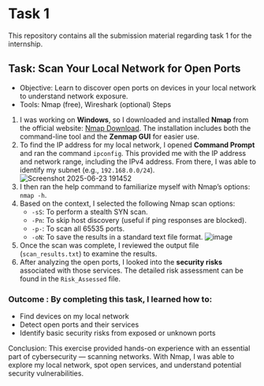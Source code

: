 # Task 1 
This repository contains all the submission material regarding task 1 for the internship.

## Task: Scan Your Local Network for Open Ports
- Objective: Learn to discover open ports on devices in your local network to understand network exposure.
- Tools: Nmap (free), Wireshark (optional)
Steps
1. I was working on **Windows**, so I downloaded and installed **Nmap** from the official website: [Nmap Download](https://nmap.org/download.html). The installation includes both the command-line tool and the **Zenmap GUI** for easier use.
2. To find the IP address for my local network, I opened **Command Prompt** and ran the command `ipconfig`. This provided me with the IP address and network range, including the IPv4 address. From there, I was able to identify my subnet (e.g., `192.168.0.0/24`).
![Screenshot 2025-06-23 191452](https://github.com/user-attachments/assets/5ece2fee-1e98-4d02-90c8-c095a7ae1040)
3. I then ran the help command to familiarize myself with Nmap’s options: `nmap -h`.
4. Based on the context, I selected the following Nmap scan options:
   * `-sS`: To perform a stealth SYN scan.
   * `-Pn`: To skip host discovery (useful if ping responses are blocked).
   * `-p-`: To scan all 65535 ports.
   * `-oN`: To save the results in a standard text file format.
   ![image](https://github.com/user-attachments/assets/4c045b55-a284-4219-8f9e-e3797e97ba4e)
 5. Once the scan was complete, I reviewed the output file (`scan_results.txt`) to examine the results.
6. After analyzing the open ports, I looked into the **security risks** associated with those services. The detailed risk assessment can be found in the `Risk_Assessed` file.

### Outcome : By completing this task, I learned how to:
- Find devices on my local network  
- Detect open ports and their services  
- Identify basic security risks from exposed or unknown ports

Conclusion:
This exercise provided hands-on experience with an essential part of cybersecurity — scanning networks. With Nmap, I was able to explore my local network, spot open services, and understand potential security vulnerabilities.
